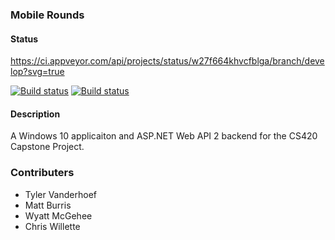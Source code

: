 
### Mobile Rounds

#### Status
https://ci.appveyor.com/api/projects/status/w27f664khvcfblga/branch/develop?svg=true

[![Build status](https://ci.appveyor.com/api/projects/status/w27f664khvcfblga/branch/master?svg=true&passingText=master%20-%20OK&pendingText=master%20build%20in%20process&failingText=master%20failing)](https://ci.appveyor.com/api/projects/status/w27f664khvcfblga/branch/master?svg=true&passingText=master%20-%20OK&pendingText=master%20build%20in%20process&failingText=master%20failing)
[![Build status](https://ci.appveyor.com/api/projects/status/w27f664khvcfblga/branch/develop?svg=true&passingText=develop%20-%20OK&pendingText=develop%20build%20in%20process&failingText=develop%20failing)](https://ci.appveyor.com/api/projects/status/w27f664khvcfblga/branch/develop?svg=true&passingText=develop%20-%20OK&pendingText=develop%20build%20in%20process&failingText=develop%20failing)

#### Description
A Windows 10 applicaiton and ASP.NET Web API 2 backend for the CS420 Capstone Project.

### Contributers
 - Tyler Vanderhoef
 - Matt Burris
 - Wyatt McGehee
 - Chris Willette


